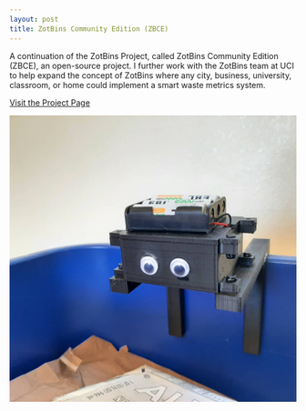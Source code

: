 ```yaml
---
layout: post
title: ZotBins Community Edition (ZBCE)
---
```


A continuation of the ZotBins Project, called ZotBins Community Edition (ZBCE), an open-source project. I further work with the ZotBins team at UCI to help expand the concept of ZotBins where any city, business, university, classroom, or home could implement a smart waste metrics system.

[Visit the Project Page](https://zotbins.github.io/zbceblog)

[![thumbnail](/assets/img/project_thumbnails/waste_watcher.jpg)](https://zotbins.github.io/zbceblog)
